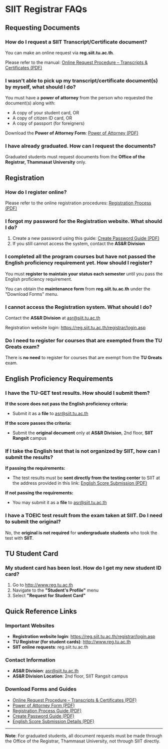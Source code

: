 # SIIT Registrar FAQs

## Requesting Documents

### How do I request a SIIT Transcript/Certificate document?

You can make an online request via **reg.siit.tu.ac.th**. 

Please refer to the manual: [Online Request Procedure – Transcripts & Certificates (PDF)](https://reg.siit.tu.ac.th/registrar/download/iconmenu/Online%20Request%20Procedure%20Transcripts%20and%20Certificates.pdf)

### I wasn't able to pick up my transcript/certificate document(s) by myself, what should I do?

You must have a **power of attorney** from the person who requested the document(s) along with:
- A copy of your student card, OR
- A copy of citizen ID card, OR  
- A copy of passport (for foreigners)

Download the **Power of Attorney Form**: [Power of Attorney (PDF)](http://reg.siit.tu.ac.th/registrar/download/PowerofAttorney_v0.2.pdf)

### I have already graduated. How can I request the documents?

Graduated students must request documents from the **Office of the Registrar, Thammasat University** only.

## Registration

### How do I register online?

Please refer to the online registration procedures: [Registration Process (PDF)](http://reg.siit.tu.ac.th/registrar/download/Regis_Process_updated_05.08.15.pdf)

### I forgot my password for the Registration website. What should I do?

1. Create a new password using this guide: [Create Password Guide (PDF)](http://reg.siit.tu.ac.th/registrar/download/1CreatePasswordforloginonwebReg..pdf)
2. If you still cannot access the system, contact the **AS&R Division**

### I completed all the program courses but have not passed the English proficiency requirement yet. How should I register?

You must **register to maintain your status each semester** until you pass the English proficiency requirement. 

You can obtain the **maintenance form** from **reg.siit.tu.ac.th** under the "Download Forms" menu.

### I cannot access the Registration system. What should I do?

Contact the **AS&R Division** at [asr@siit.tu.ac.th](mailto:asr@siit.tu.ac.th)

Registration website login: https://reg.siit.tu.ac.th/registrar/login.asp

### Do I need to register for courses that are exempted from the TU Greats exam?

There is **no need** to register for courses that are exempt from the **TU Greats** exam.

## English Proficiency Requirements

### I have the TU-GET test results. How should I submit them?

**If the score does not pass the English proficiency criteria:**
- Submit it as a **file** to [asr@siit.tu.ac.th](mailto:asr@siit.tu.ac.th)

**If the score passes the criteria:**
- Submit the **original document** only at **AS&R Division**, 2nd floor, **SIIT Rangsit** campus

### If I take the English test that is not organized by SIIT, how can I submit the results?

**If passing the requirements:**
- The test results must be **sent directly from the testing center** to SIIT at the address provided in this link: [English Score Submission (PDF)](https://reg.siit.tu.ac.th/registrar/download/EnglishScore_ETU.pdf)

**If not passing the requirements:**
- You may submit it as a **file** to [asr@siit.tu.ac.th](mailto:asr@siit.tu.ac.th)

### I have a TOEIC test result from the exam taken at SIIT. Do I need to submit the original?

No, the **original is not required** for **undergraduate students** who took the test with **SIIT**.

## TU Student Card

### My student card has been lost. How do I get my new student ID card?

1. Go to http://www.reg.tu.ac.th
2. Navigate to the **"Student's Profile"** menu
3. Select **"Request for Student Card"**

## Quick Reference Links

### Important Websites
- **Registration website login**: https://reg.siit.tu.ac.th/registrar/login.asp
- **TU Registrar (for student cards)**: http://www.reg.tu.ac.th
- **SIIT online requests**: reg.siit.tu.ac.th

### Contact Information
- **AS&R Division**: [asr@siit.tu.ac.th](mailto:asr@siit.tu.ac.th)
- **AS&R Division Location**: 2nd floor, SIIT Rangsit campus

### Download Forms and Guides
- [Online Request Procedure – Transcripts & Certificates (PDF)](https://reg.siit.tu.ac.th/registrar/download/iconmenu/Online%20Request%20Procedure%20Transcripts%20and%20Certificates.pdf)
- [Power of Attorney Form (PDF)](http://reg.siit.tu.ac.th/registrar/download/PowerofAttorney_v0.2.pdf)
- [Registration Process Guide (PDF)](http://reg.siit.tu.ac.th/registrar/download/Regis_Process_updated_05.08.15.pdf)
- [Create Password Guide (PDF)](http://reg.siit.tu.ac.th/registrar/download/1CreatePasswordforloginonwebReg..pdf)
- [English Score Submission Details (PDF)](https://reg.siit.tu.ac.th/registrar/download/EnglishScore_ETU.pdf)

---

**Note**: For graduated students, all document requests must be made through the Office of the Registrar, Thammasat University, not through SIIT directly.
